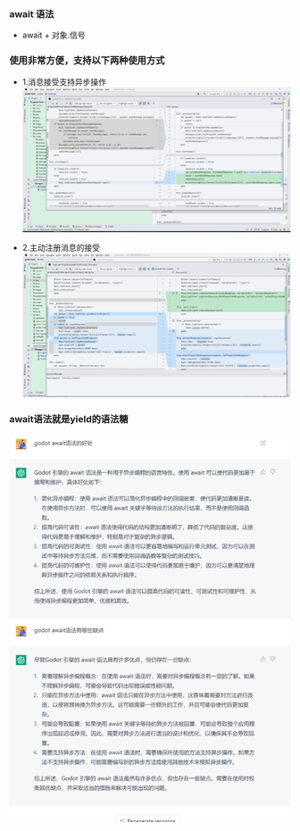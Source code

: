 ### await 语法

- await + 对象.信号

### 使用非常方便，支持以下两种使用方式

- 1.消息接受支持异步操作
  ![Image text](image/299/img.png)

- 2.主动注册消息的接受
  ![Image text](image/299/img_1.png)


### await语法就是yield的语法糖

![Image text](image/299/img_2.png)
